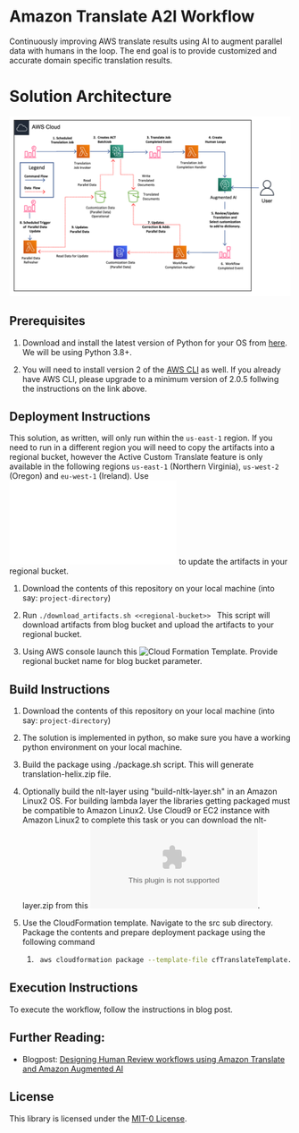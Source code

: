 # Amazon Translate A2I Workflow

Continuously improving AWS translate results using AI to augment parallel data
with humans in the loop. The end goal is to provide customized and accurate
domain specific translation results.

# Solution Architecture

![Solution Architecture](images/solution_architecture.png)

## Prerequisites

1. Download and install the latest version of Python for your OS from [here](https://www.python.org/downloads/). We will be using Python 3.8+.

2. You will need to install version 2 of the [AWS CLI](https://docs.aws.amazon.com/cli/latest/userguide/cli-chap-install.html) as well. If you already have AWS CLI, please upgrade to a minimum version of 2.0.5 follwing the instructions on the link above.

## Deployment Instructions

This solution, as written, will only run within the `us-east-1` region. If you
need to run in a different region you will need to copy the artifacts into a
regional bucket, however the Active Custom Translate feature is only available
in the following regions `us-east-1` (Northern Virginia), `us-west-2` (Oregon)
and `eu-west-1` (Ireland).  Use ![download_artifacts](download_artifacts.sh) to
update the artifacts in your regional bucket.

1. Download the contents of this repository on your local machine (into say:
   `project-directory`)

2. Run ```./download_artifacts.sh <<regional-bucket>> ``` This script will
   download artifacts from blog bucket and upload the artifacts to your
   regional bucket.

3. Using AWS console launch this ![Cloud Formation
   Template](cfTranslateTemplate.yaml). Provide regional bucket name for blog
   bucket parameter.

## Build Instructions

1. Download the contents of this repository on your local machine (into say:
   `project-directory`)

2. The solution is implemented in python, so make sure you have a working
   python environment on your local machine.

3. Build the package using ./package.sh script. This will generate
   translation-helix.zip file.

4. Optionally build the nlt-layer using "build-nltk-layer.sh" in an Amazon
   Linux2 OS. For building lambda layer the libraries getting packaged must be
   compatible to Amazon Linux2. Use Cloud9 or EC2 instance with Amazon Linux2
   to complete this task or you can download the nlt-layer.zip from this
   ![location](https://aws-ml-blog.s3.amazonaws.com/artifacts/amazon-translate-a2i-workflow/nltk-layer.zip).

5. Use the CloudFormation template. Navigate to the src sub directory. Package the contents and prepare deployment package using the following command
    1. ```bash
        aws cloudformation package --template-file cfTranslateTemplate.yaml --output-template-file translate-a2i-setup-output.yaml --s3-bucket <<your-bucket>> --region us-east-1
        ```

## Execution Instructions

To execute the workflow, follow the instructions in blog post.


## Further Reading:

- Blogpost: [Designing Human Review workflows using Amazon Translate and Amazon Augmented AI ](https://aws.amazon.com/blogs/machine-learning/designing-human-review-workflows-with-amazon-translate-and-amazon-augmented-ai/)

## License

This library is licensed under the [MIT-0 License](https://github.com/aws/mit-0).
